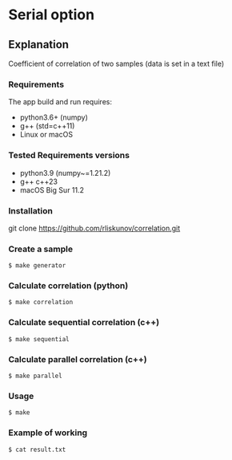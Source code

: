 # Serial option

## Explanation

Coefficient of correlation of two samples (data is set in a text file)

### Requirements

The app build and run requires:
- python3.6+ (numpy)
- g++ (std=c++11)
- Linux or macOS

### Tested Requirements versions

- python3.9 (numpy~=1.21.2)
- g++ c++23
- macOS Big Sur 11.2

### Installation

git clone https://github.com/rliskunov/correlation.git

### Create a sample 

    $ make generator

### Calculate correlation (python)

    $ make correlation

### Calculate sequential correlation (c++)

    $ make sequential

### Calculate parallel correlation (c++)

    $ make parallel

### Usage

    $ make

### Example of working

    $ cat result.txt

